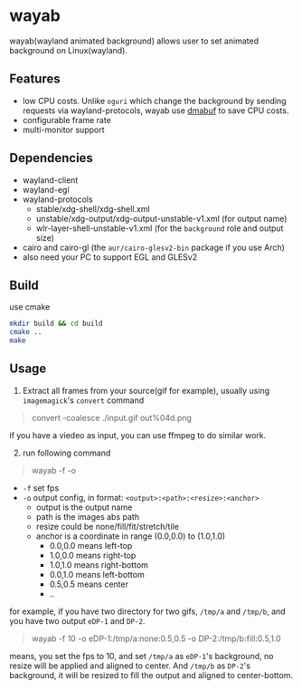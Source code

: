 # wayab

wayab(wayland animated background) allows user to set animated background on Linux(wayland).


## Features

- low CPU costs. Unlike `oguri` which change the background by sending requests via wayland-protocols, wayab use [dmabuf](https://wayland-book.com/surfaces/dmabuf.html) to save CPU costs.
- configurable frame rate
- multi-monitor support

## Dependencies

- wayland-client
- wayland-egl
- wayland-protocols
  - stable/xdg-shell/xdg-shell.xml
  - unstable/xdg-output/xdg-output-unstable-v1.xml (for output name)
  - wlr-layer-shell-unstable-v1.xml (for the `background` role and output size)
- cairo and cairo-gl (the `aur/cairo-glesv2-bin` package if you use Arch)
- also need your PC to support EGL and GLESv2

## Build

use cmake

```bash
mkdir build && cd build
cmake ..
make
```

## Usage

1. Extract all frames from your source(gif for example), usually using `imagemagick`'s `convert` command

> convert -coalesce ./input.gif out%04d.png

if you have a viedeo as input, you can use ffmpeg to do similar work.

2. run following command

> wayab -f <fps> -o <config>

- `-f` set fps
- `-o` output config, in format: `<output>:<path>:<resize>:<anchor>`
  - output is the output name
  - path is the images abs path
  - resize could be none/fill/fit/stretch/tile
  - anchor is a coordinate in range (0.0,0.0) to (1.0,1.0)
    - 0.0,0.0 means left-top
    - 1.0,0.0 means right-top
    - 1.0,1.0 means right-bottom
    - 0.0,1.0 means left-bottom
    - 0.5,0.5 means center
    - ..

for example, if you have two directory for two gifs, `/tmp/a` and `/tmp/b`, and you have two output `eDP-1` and `DP-2`.

> wayab -f 10 -o eDP-1:/tmp/a:none:0.5,0.5 -o DP-2:/tmp/b:fill:0.5,1.0

means, you set the fps to 10, and set `/tmp/a` as `eDP-1`'s background, no resize will be applied and aligned to center. And `/tmp/b` as `DP-2`'s background, it will be resized to fill the output and aligned to center-bottom.


